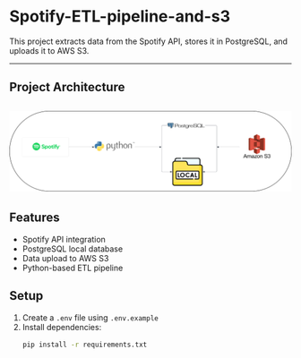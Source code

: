# Spotify-ETL-pipeline-and-s3
This project extracts data from the Spotify API, stores it in PostgreSQL, and uploads it to AWS S3.

---
## Project Architecture
![Project Architecture.](IMG\Architecture.png)
---

## Features
- Spotify API integration
- PostgreSQL local database
- Data upload to AWS S3
- Python-based ETL pipeline

## Setup
1. Create a `.env` file using `.env.example`
2. Install dependencies:
   ```bash
   pip install -r requirements.txt
